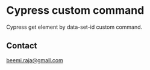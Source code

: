 # Cypress custom command

Cypress get element by data-set-id custom command.

## Contact
[beemi.raja@gmail.com](beemi.raja@gmail.com)
